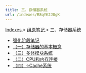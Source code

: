 ```yaml
---
title: 三、存储器系统
url: /indexes/R8qYK2JUgK
---
```


<a href="/notes408/chapters_index"> Indexes </a> > <a href="/notes408/indexes/5RoFxkg3V7"> 组原笔记 </a> > 三、存储器系统

- <a href="/notes408/posts/gpuMCvHq2N"> 强化阶段笔记 </a>
- <a href="/notes408/posts/5pJC2rfP8h"> （一）存储器的基本概念 </a>
- <a href="/notes408/posts/5XjzkQTZ7p"> （三）多体模块系统 </a>
- <a href="/notes408/posts/9Op9WKN3ym"> （二）CPU和内存连接 </a>
- <a href="/notes408/posts/lxgYamz7aU"> （四）⭐Cache系统 </a>
